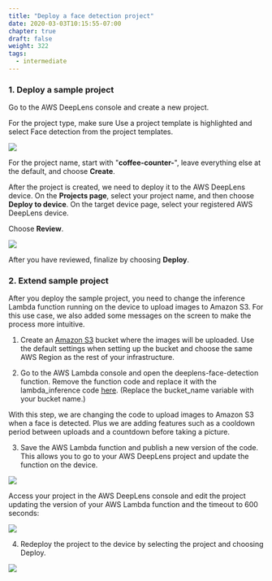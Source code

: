 ```yaml
---
title: "Deploy a face detection project"
date: 2020-03-03T10:15:55-07:00
chapter: true
draft: false
weight: 322
tags: 
  - intermediate
---
```

### 1. Deploy a sample project

Go to the AWS DeepLens console and create a new project.

For the project type, make sure Use a project template is highlighted and select Face detection from the project templates.

![](/images/040_track_coffee_consumption/041_prerequisites/coffee-counter-3-2.gif)

For the project name, start with "**coffee-counter-**", leave everything else at the default, and choose __Create__.

After the project is created, we need to deploy it to the AWS DeepLens device. On the __Projects page__, select your project name, and then choose __Deploy to device__. On the target device page, select your registered AWS DeepLens device.

Choose __Review__.

![](/images/040_track_coffee_consumption/041_prerequisites/coffee-counter-4.gif)

After you have reviewed, finalize by choosing __Deploy__.

### 2. Extend sample project

After you deploy the sample project, you need to change the inference Lambda function running on the device to upload images to Amazon S3. For this use case, we also added some messages on the screen to make the process more intuitive.

1. Create an [Amazon S3](https://console.aws.amazon.com/s3/home) bucket where the images will be uploaded. Use the default settings when setting up the bucket and choose the same AWS Region as the rest of your infrastructure.

2. Go to the AWS Lambda console and open the deeplens-face-detection function. Remove the function code and replace it with the lambda_inference code [here](https://github.com/aws-samples/aws-deeplens-coffee-leaderboard/blob/master/deeplens_inference_function.py). (Replace the bucket_name variable with your bucket name.)

With this step, we are changing the code to upload images to Amazon S3 when a face is detected. Plus we are adding features such as a cooldown period between uploads and a countdown before taking a picture.

3. Save the AWS Lambda function and publish a new version of the code. This allows you to go to your AWS DeepLens project and update the function on the device.

![](/images/040_track_coffee_consumption/042_create_aws_lambda/coffee-counter-6.gif)

Access your project in the AWS DeepLens console and edit the project updating the version of your AWS Lambda function and the timeout to 600 seconds:

![](/images/040_track_coffee_consumption/042_create_aws_lambda/coffee-counter-7.gif)

4) Redeploy the project to the device by selecting the project and choosing Deploy.

![](/images/040_track_coffee_consumption/042_create_aws_lambda/coffee-counter-8.gif)


